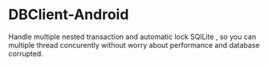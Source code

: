 # DBClient-Android

Handle multiple nested transaction and automatic lock SQlLite , so you can multiple thread concurently without worry about performance and database corrupted.
